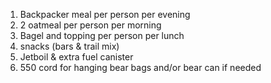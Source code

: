 1. Backpacker meal per person per evening
1. 2 oatmeal per person per morning
1. Bagel and topping per person per lunch
1. snacks (bars & trail mix)
1. Jetboil & extra fuel canister
1. 550 cord for hanging bear bags and/or bear can if needed
